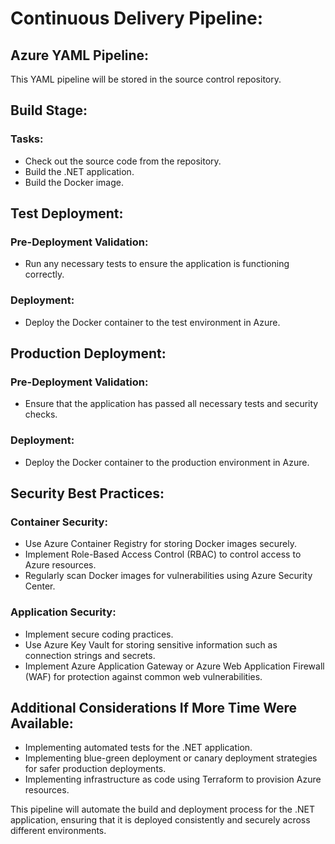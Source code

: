 # Continuous Delivery Pipeline:

## Azure YAML Pipeline:
This YAML pipeline will be stored in the source control repository.

## Build Stage:
### Tasks:
- Check out the source code from the repository.
- Build the .NET application.
- Build the Docker image.

## Test Deployment:
### Pre-Deployment Validation:
- Run any necessary tests to ensure the application is functioning correctly.
### Deployment:
- Deploy the Docker container to the test environment in Azure.

## Production Deployment:
### Pre-Deployment Validation:
- Ensure that the application has passed all necessary tests and security checks.
### Deployment:
- Deploy the Docker container to the production environment in Azure.

## Security Best Practices:
### Container Security:
- Use Azure Container Registry for storing Docker images securely.
- Implement Role-Based Access Control (RBAC) to control access to Azure resources.
- Regularly scan Docker images for vulnerabilities using Azure Security Center.
### Application Security:
- Implement secure coding practices.
- Use Azure Key Vault for storing sensitive information such as connection strings and secrets.
- Implement Azure Application Gateway or Azure Web Application Firewall (WAF) for protection against common web vulnerabilities.

## Additional Considerations If More Time Were Available:
- Implementing automated tests for the .NET application.
- Implementing blue-green deployment or canary deployment strategies for safer production deployments.
- Implementing infrastructure as code using Terraform to provision Azure resources.

This pipeline will automate the build and deployment process for the .NET application, ensuring that it is deployed consistently and securely across different environments.
